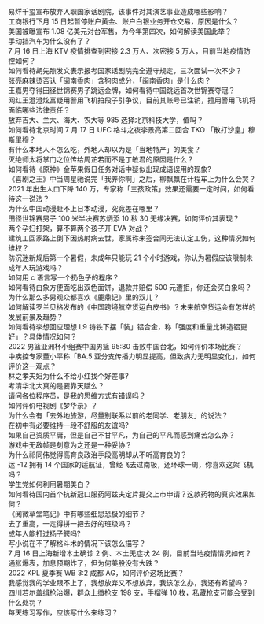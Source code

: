 易烊千玺宣布放弃入职国家话剧院，该事件对其演艺事业造成哪些影响？  
工商银行下月 15 日起暂停账户黄金、账户白银业务开仓交易，原因是什么？  
美国被曝宣布 1.08 亿美元对台军售，为今年第四次，如何解读美国此举？  
手动挡汽车为什么没有了？  
7 月 16 日上海 KTV 疫情排查到密接 2.3 万人、次密接 5 万人，目前当地疫情防控如何？  
如何看待胡先煦发文表示报考国家话剧院完全遵守规定，三次面试一次不少？  
张亮麻辣烫否认「闽南香肉」含狗肉成分，「闽南香肉」是什么肉？  
王嘉男夺得田径世锦赛男子跳远金牌，如何看待中国跳远首次世锦赛夺冠？  
网红王澄澄炫富疑用警用飞机拍段子引争议，目前其账号已注销，擅用警用飞机将面临哪些法律责任？  
放弃吉大、兰大、海大、农大等 985 选择北京科技大学，值吗？  
如何看待北京时间 7 月 17 日 UFC 格斗之夜李景亮第二回合 TKO 「散打沙皇」穆斯里穆？  
有什么本地人不怎么吃，外地人却以为是「当地特产」的美食？  
灭绝师太将掌门之位传给周芷若而不是丁敏君的原因是什么？  
如何看待《原神》金苹果假日任务对话中疑似出现成语误用的现象?  
《喜剧之王》中当周星驰说完「我养你啊」之后，柳飘飘在计程车上为什么会哭？  
2021 年出生人口下降 140 万，专家称「三孩政策」效果还需要一定时间，如何看待这一说法？  
为什么中国动漫赶不上日本动漫，究竟差在哪里？  
田径世锦赛男子 100 米半决赛苏炳添 10 秒 30 无缘决赛，如何评价其表现？  
两个孕妇打架，算不算两个孩子开 EVA 对战？  
建筑工回家路上倒下因热射病去世，家属称未签合同无法认定工伤，这种情况如何维权？  
防沉迷新规后第一个暑假，未成年只能玩 21 个小时游戏，你认为暑假应该限制未成年人玩游戏吗？  
如何用 c 语言写一个扔色子的程序？  
如何看待白象方便面吃出双色面饼，退款并赔偿 500 元遭拒，你还会买白象吗？  
为什么那么多男观众都喜欢《鹿鼎记》里的双儿？  
如何解读罗兰贝格发布的《中国跨境航空货运白皮书》？未来航空货运会有怎样的发展前景及趋势？  
如何看待李想回应理想 L9 铸铁下摆「装」铝合金，称「强度和重量比铸造铝更好」？具体情况如何？  
2022 男篮亚洲杯小组赛中国男篮 95:80 击败中国台北，如何评价本场比赛？  
中疾控专家董小平称「BA.5 亚分支传播力明显提高，但致病力无明显变化」，如何评价这一观点？  
林之孝夫妇为什么不给小红找个好差事?  
考清华北大真的是要靠天赋么？  
请问各位程序员，是我的思维方式有错误吗？  
如何评价电视剧《梦华录》？  
为什么会有「去外地旅游，尽量别联系以前的老同学、老朋友」的说法？  
在初中有必要维持一段不舒服的友谊吗?  
如果自己资质平庸，但是自己不甘平凡，为自己的平凡而感到痛苦怎么办？  
游戏中无敌帧是刻意为之还是一种妥协？  
为什么祁同伟觉得高育良政治手段高明却从不听高育良的？  
运 -12 拥有 14 个国家的适航证，曾经飞去过南极，还环球一周，你喜欢这架飞机吗？  
学生党如何利用暑期美白？  
如何看待国内首个抗新冠口服药阿兹夫定片提交上市申请？这款药物的真实效果如何？  
《阅微草堂笔记》中有哪些细思恐极的细节？  
去了重高，一定得拼一把去好的班级吗？  
成年人能打过扬子鳄吗?  
写小说在不了解格斗术的情况下该怎么描写？  
7 月 16 日上海新增本土确诊 2 例、本土无症状 24 例，目前当地疫情情况如何？  
通胀爆表，加息预期炸了，但为何美股没有大跌？  
2022 KPL 夏季赛 WB 3:2 成都 AG，如何评价这场比赛？  
我感觉我的学业跟不上了，我想放弃又不想放弃，我该怎么办，我还有希望吗？  
四川若尔盖缉枪治爆，群众上缴枪支 198 支，手榴弹 10 枚，私藏枪支可能会受到什么处罚？  
每天练习写作，应该写什么来练习？  
